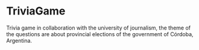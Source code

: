 # TriviaGame
Trivia game in collaboration with the university of journalism, the theme of the questions are about provincial elections of the government of Córdoba, Argentina.
